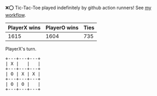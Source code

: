 :x::o: Tic-Tac-Toe played indefinitely by github action runners! See [my workflow](.github/workflows/play.yaml).

|PlayerX wins|PlayerO wins|Ties|
|-|-|-|
|1615|1604|735|

PlayerX's turn.

<pre>
+---+---+---+
| X |   |   |
+---+---+---+
| O | X | X |
+---+---+---+
| O | O |   |
+---+---+---+
</pre>